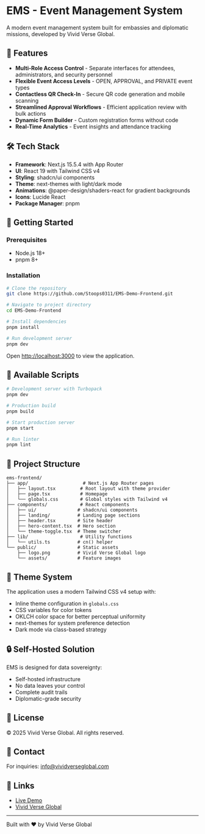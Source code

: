 # EMS - Event Management System

A modern event management system built for embassies and diplomatic missions, developed by Vivid Verse Global.

## 🌟 Features

- **Multi-Role Access Control** - Separate interfaces for attendees, administrators, and security personnel
- **Flexible Event Access Levels** - OPEN, APPROVAL, and PRIVATE event types
- **Contactless QR Check-In** - Secure QR code generation and mobile scanning
- **Streamlined Approval Workflows** - Efficient application review with bulk actions
- **Dynamic Form Builder** - Custom registration forms without code
- **Real-Time Analytics** - Event insights and attendance tracking

## 🛠️ Tech Stack

- **Framework**: Next.js 15.5.4 with App Router
- **UI**: React 19 with Tailwind CSS v4
- **Styling**: shadcn/ui components
- **Theme**: next-themes with light/dark mode
- **Animations**: @paper-design/shaders-react for gradient backgrounds
- **Icons**: Lucide React
- **Package Manager**: pnpm

## 🚀 Getting Started

### Prerequisites

- Node.js 18+ 
- pnpm 8+

### Installation

```bash
# Clone the repository
git clone https://github.com/Stoops0311/EMS-Demo-Frontend.git

# Navigate to project directory
cd EMS-Demo-Frontend

# Install dependencies
pnpm install

# Run development server
pnpm dev
```

Open [http://localhost:3000](http://localhost:3000) to view the application.

## 📝 Available Scripts

```bash
# Development server with Turbopack
pnpm dev

# Production build
pnpm build

# Start production server
pnpm start

# Run linter
pnpm lint
```

## 🎨 Project Structure

```
ems-frontend/
├── app/                    # Next.js App Router pages
│   ├── layout.tsx         # Root layout with theme provider
│   ├── page.tsx           # Homepage
│   └── globals.css        # Global styles with Tailwind v4
├── components/            # React components
│   ├── ui/               # shadcn/ui components
│   ├── landing/          # Landing page sections
│   ├── header.tsx        # Site header
│   ├── hero-content.tsx  # Hero section
│   └── theme-toggle.tsx  # Theme switcher
├── lib/                   # Utility functions
│   └── utils.ts          # cn() helper
└── public/               # Static assets
    ├── logo.png          # Vivid Verse Global logo
    └── assets/           # Feature images
```

## 🌈 Theme System

The application uses a modern Tailwind CSS v4 setup with:
- Inline theme configuration in `globals.css`
- CSS variables for color tokens
- OKLCH color space for better perceptual uniformity
- next-themes for system preference detection
- Dark mode via class-based strategy

## 🔒 Self-Hosted Solution

EMS is designed for data sovereignty:
- Self-hosted infrastructure
- No data leaves your control
- Complete audit trails
- Diplomatic-grade security

## 📄 License

© 2025 Vivid Verse Global. All rights reserved.

## 📧 Contact

For inquiries: [info@vividverseglobal.com](mailto:info@vividverseglobal.com)

## 🔗 Links

- [Live Demo](https://ems-demo.vividverseglobal.com/)
- [Vivid Verse Global](https://vividverseglobal.com/)

---

Built with ❤️ by Vivid Verse Global
